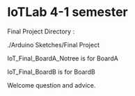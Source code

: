 # IoTLab 4-1 semester
Final Project Directory :

./Arduino Sketches/Final Project

IoT_Final_BoardA_Notree is for BoardA

IoT_Final_BoardB is for BoardB

Welcome question and advice.
